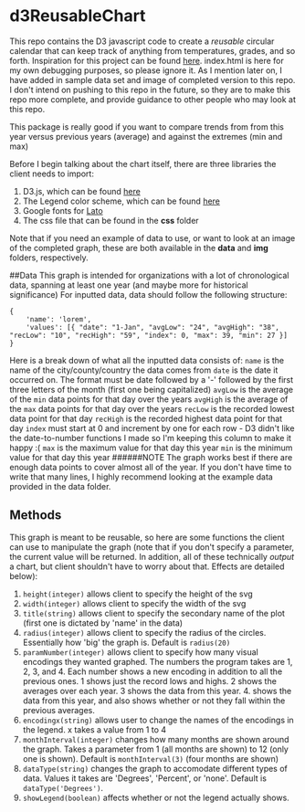 # d3ReusableChart

This repo contains the D3 javascript code to create a *reusable* circular calendar that can keep track of anything from temperatures, grades, and so forth.
Inspiration for this project can be found [here](https://bl.ocks.org/susielu/b6bdb82045c2aa8225f5). index.html is here for my own debugging purposes, so please ignore it. As I mention later on, I have added in sample data set and image of completed version to this repo. I don't intend on pushing to this repo in the future, so they are to make this repo more complete, and provide guidance to other people who may look at this repo.

This package  is really good if you want to compare trends from from this year versus previous years (average) and against the extremes (min and max)

Before I begin talking about the chart itself, there are three libraries the client needs to import:
1. D3.js, which can be found [here](https://cdnjs.cloudflare.com/ajax/libs/d3/3.5.17/d3.js)
2. The Legend color scheme, which can be found [here](https://cdnjs.cloudflare.com/ajax/libs/d3-legend/1.3.0/d3-legend.min.js)
3. Google fonts for [Lato](https://fonts.googleapis.com/css?family=Lato:300)
4. The css file that can be found in the **css** folder

Note that if you need an example of data to use, or want to look at an image of the completed graph, these are both available in the **data** and **img** folders, respectively.

##Data
This graph is intended for organizations with a lot of chronological data, spanning at least one year (and maybe more for historical significance)
For inputted data, data should follow the following structure:

```
{
	'name': 'lorem',
	'values': [{ "date": "1-Jan", "avgLow": "24", "avgHigh": "38", "recLow": "10", "recHigh": "59", "index": 0, "max": 39, "min": 27 }]
}
```
Here is a break down of what all the inputted data consists of:
`name` is the name of the city/county/country the data comes from
`date` is the date it occurred on. The format must be date followed by a '-' followed by the first three letters of the month (first one being capitalized)
`avgLow` is the average of the `min` data points for that day over the years
`avgHigh` is the average of the `max` data points for that day over the years
`recLow` is the recorded lowest data point for that day
`recHigh` is the recorded highest data point for that day
`index` must start at 0 and increment by one for each row - D3 didn't like the date-to-number functions I made so I'm keeping this column to make it happy :(
`max` is the maximum value for that day this year
`min` is the minimum value for that day this year
######NOTE
The graph works best if there are enough data points to cover almost all of the year. If you don't have time to write that many lines, I highly recommend looking at the example data provided in the data folder.

## Methods
This graph is meant to be reusable, so here are some functions the client can use to manipulate the graph (note that if you don't specify a parameter, the current value will be returned. In addition, all of these technically *output* a chart, but client shouldn't have to worry about that. Effects are detailed below):
1. `height(integer)` allows client to specify the height of the svg
2. `width(integer)` allows client to specify the width of the svg
3. `title(string)` allows client to specify the secondary name of the plot (first one is dictated by 'name' in the data)
4. `radius(integer)` allows client to specify the radius of the circles. Essentially how 'big' the graph is. Default is `radius(20)`
5. `paramNumber(integer)` allows client to specify how many visual encodings they wanted graphed. The numbers the program takes are 1, 2, 3, and 4. Each number shows a new encoding in addition to all the previous ones. 1 shows just the record lows and highs. 2 shows the averages over each year. 3 shows the data from this year. 4. shows the data from this year, and also shows whether or not they fall within the previous averages.
6. `encodingx(string)` allows user to change the names of the encodings in the legend. x takes a value from 1 to 4
7. `monthInterval(integer)` changes how many months are shown around the graph. Takes a parameter from 1 (all months are shown) to 12 (only one is shown). Default is `monthInterval(3)` (four months are shown)
8. `dataType(string)` changes the graph to accomodate different types of data. Values it takes are 'Degrees', 'Percent', or 'none'. Default is `dataType('Degrees')`.
9. `showLegend(boolean)` affects whether or not the legend actually shows.
